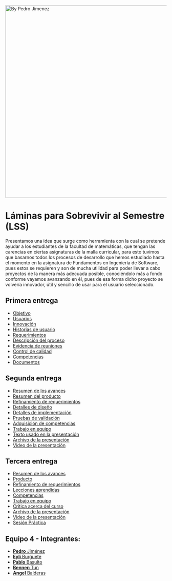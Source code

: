 <img src="https://i.imgur.com/uN5z1VK.jpg" title="By Pedro Jimenez" width="600">

# Láminas para Sobrevivir al Semestre (LSS)
Presentamos una idea que surge como herramienta con la cual se pretende ayudar a los estudiantes de la facultad de matemáticas, que tengan las carencias en ciertas asignaturas de la malla curricular, para esto tuvimos que basarnos todos los procesos de desarrollo que hemos estudiado hasta el momento en la asignatura de Fundamentos en Ingeniería de Software, pues estos se requieren y son de mucha utilidad para poder llevar a cabo proyectos de la manera más adecuada posible, conociéndolo más a fondo conforme vayamos avanzando en él, pues de esa forma dicho proyecto se volvería innovador, útil y sencillo de usar para el usuario seleccionado.

## Primera entrega

- [Objetivo](https://github.com/Benn7n/PY-FIS-LAMINAS/blob/main/DOCUMENTOS/1.1%20DESCRIPCI%C3%93N%20DE%20LA%20APLICACI%C3%93N/1.%20Objetivo.md)
- [Usuarios](https://github.com/Benn7n/PY-FIS-LAMINAS/blob/main/DOCUMENTOS/1.1%20DESCRIPCI%C3%93N%20DE%20LA%20APLICACI%C3%93N/2.%20Usuarios.md)
- [Innovación](https://github.com/Benn7n/PY-FIS-LAMINAS/blob/main/DOCUMENTOS/1.1%20DESCRIPCI%C3%93N%20DE%20LA%20APLICACI%C3%93N/3.%20Innovaci%C3%B3n.md)
- [Historias de usuario](https://github.com/Benn7n/PY-FIS-LAMINAS/blob/main/DOCUMENTOS/1.2%20REQUERIMIENTOS%20%26%20HISTORIAS%20DE%20USUARIO/1.%20Historia%20de%20usuario.md)
- [Requerimientos](https://github.com/Benn7n/PY-FIS-LAMINAS/blob/main/DOCUMENTOS/1.2%20REQUERIMIENTOS%20%26%20HISTORIAS%20DE%20USUARIO/2.%20Requerimientos.md)
- [Descripción del proceso](https://github.com/Benn7n/PY-FIS-LAMINAS/blob/main/DOCUMENTOS/1.3%20PROCESO%20DE%20DESARROLLO/1.%20Descripci%C3%B3n%20del%20proceso.md)
- [Evidencia de reuniones](https://github.com/Benn7n/PY-FIS-LAMINAS/blob/main/DOCUMENTOS/1.3%20PROCESO%20DE%20DESARROLLO/2.%20Evidencia%20de%20reuniones.md)
- [Control de calidad](https://github.com/Benn7n/PY-FIS-LAMINAS/blob/main/DOCUMENTOS/1.3%20PROCESO%20DE%20DESARROLLO/3.%20Control%20de%20calidad.md)
- [Competencias](https://github.com/Benn7n/PY-FIS-LAMINAS/blob/main/DOCUMENTOS/1.4%20COMPETENCIAS%20DE%20LA%20ASIGNATURA/1.%20Competencias.md)
- [Documentos](https://github.com/Benn7n/PY-FIS-LAMINAS/tree/main/DOCUMENTOS/1.5%20PRIMERA%20ENTREGA)

## Segunda entrega

- [Resumen de los avances](https://github.com/Benn7n/PY-FIS-LAMINAS/blob/main/DOCUMENTOS/2.1%20RESUMENES/1.%20Resumen%20de%20los%20avances.md)
- [Resumen del producto](https://github.com/Benn7n/PY-FIS-LAMINAS/blob/main/DOCUMENTOS/2.1%20RESUMENES/2.%20Resumen%20del%20producto.md)
- [Refinamiento de requerimientos](https://github.com/Benn7n/PY-FIS-LAMINAS/blob/main/DOCUMENTOS/2.2%20PLAN%20Y%20DETALLES/1.%20Refinamiento%20de%20requerimientos.md)
- [Detalles de diseño](https://github.com/Benn7n/PY-FIS-LAMINAS/blob/main/DOCUMENTOS/2.2%20PLAN%20Y%20DETALLES/2.%20Detalles%20de%20dise%C3%B1o.md)
- [Detalles de implementación](https://github.com/Benn7n/PY-FIS-LAMINAS/blob/main/DOCUMENTOS/2.2%20PLAN%20Y%20DETALLES/3.%20Detalles%20de%20implementaci%C3%B3n.md)
- [Pruebas de validación](https://github.com/Benn7n/PY-FIS-LAMINAS/blob/main/DOCUMENTOS/2.2%20PLAN%20Y%20DETALLES/4.%20Pruebas%20de%20validaci%C3%B3n.md)
- [Adquisición de competencias](https://github.com/Benn7n/PY-FIS-LAMINAS/blob/main/DOCUMENTOS/2.3%20COMPETENCIAS%20Y%20TRABAJO%20EN%20EQUIPO/1.%20Adquisici%C3%B3n%20de%20competencias.md)
- [Trabajo en equipo](https://github.com/Benn7n/PY-FIS-LAMINAS/blob/main/DOCUMENTOS/2.3%20COMPETENCIAS%20Y%20TRABAJO%20EN%20EQUIPO/2.%20Trabajo%20en%20equipo.md)
- [Texto usado en la presentación](https://github.com/Benn7n/PY-FIS-LAMINAS/blob/main/DOCUMENTOS/2.4%20SEGUNDA%20ENTREGA/1.%20Texto.md)
- [Archivo de la presentación](https://alumnosuady-my.sharepoint.com/:b:/g/personal/a21216425_alumnos_uady_mx/EQUITwRaTCZCu_KIhZQKixEB7Iq2jsaiwwL8M4_57smMCg?e=IqVahF)
- [Video de la presentación](https://alumnosuady-my.sharepoint.com/:v:/g/personal/a21216425_alumnos_uady_mx/EV-mfribhL5JjpYoEbiuTXcBWCE3gY6hf6uBmIdX32Q6Bw?e=eieTsi)

## Tercera entrega

- [Resumen de los avances](https://github.com/Benn7n/PY-FIS-LAMINAS/blob/main/DOCUMENTOS/3.1%20Resumenes/Resumen%20de%20los%20avances.md)
- [Producto](https://github.com/Benn7n/PY-FIS-LAMINAS/blob/main/DOCUMENTOS/3.1%20Resumenes/Producto.md)
- [Refinamiento de requerimientos](https://github.com/Benn7n/PY-FIS-LAMINAS/blob/main/DOCUMENTOS/3.1%20Resumenes/Refinamiento%20de%20requerimientos%202.md)
- [Lecciones aprendidas](https://github.com/Benn7n/PY-FIS-LAMINAS/blob/main/DOCUMENTOS/3.2%20Lecciones%20y%20competencias/Lecciones%20aprendidas.md)
- [Competencias](https://github.com/Benn7n/PY-FIS-LAMINAS/blob/main/DOCUMENTOS/3.2%20Lecciones%20y%20competencias/Competencias%20adquiridas.md)
- [Trabajo en equipo](https://github.com/Benn7n/PY-FIS-LAMINAS/blob/main/DOCUMENTOS/3.3%20Trabajo%20en%20equipo%20y%20critica/Trabajo%20en%20equipo.md)
- [Crítica acerca del curso](https://github.com/Benn7n/PY-FIS-LAMINAS/blob/main/DOCUMENTOS/3.3%20Trabajo%20en%20equipo%20y%20critica/Cr%C3%ADtica%20al%20curso.md)
- [Archivo de la presentación](https://github.com/Benn7n/PY-FIS-LAMINAS/blob/main/DOCUMENTOS/3.1%20Resumenes/Producto.md)
- [Video de la presentación]()
- [Sesión Práctica]()

## Equipo 4 - Integrantes:
- [**Pedro** Jiménez](https://github.com/PedroJH25)
- [**Eyli** Burguete](https://github.com/EyliB) 
- [**Pablo** Basulto](https://github.com/PabloBasulto)
- [**Bennen** Tun](https://github.com/Benn7n)
- [**Angel** Balderas](https://github.com/ABalderas21)
